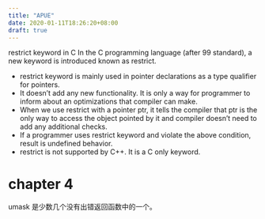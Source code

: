 ```yaml
---
title: "APUE"
date: 2020-01-11T18:26:20+08:00
draft: true
---
```


restrict keyword in C
In the C programming language (after 99 standard), a new keyword is introduced known as restrict.

- restrict keyword is mainly used in pointer declarations as a type qualifier for pointers.
- It doesn’t add any new functionality. It is only a way for programmer to inform about an optimizations that compiler can make.
- When we use restrict with a pointer ptr, it tells the compiler that ptr is the only way to access the object pointed by it and compiler doesn’t need to add any additional checks.
- If a programmer uses restrict keyword and violate the above condition, result is undefined behavior.
- restrict is not supported by C++. It is a C only keyword.

# chapter 4
umask 是少数几个没有出错返回函数中的一个。